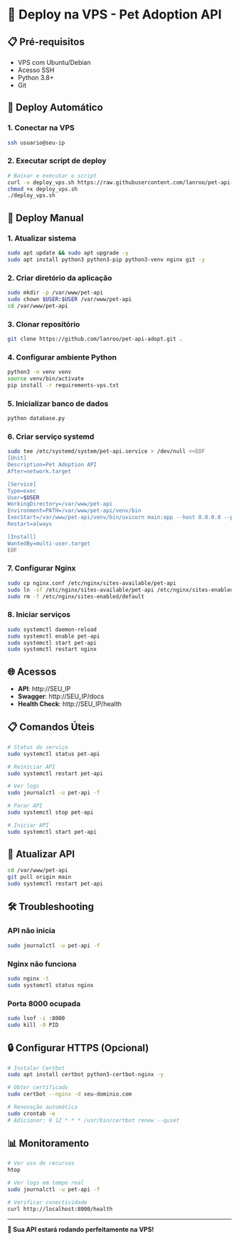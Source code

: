 # 🚀 Deploy na VPS - Pet Adoption API

## 📋 Pré-requisitos

- VPS com Ubuntu/Debian
- Acesso SSH
- Python 3.8+
- Git

## 🔧 Deploy Automático

### 1. Conectar na VPS
```bash
ssh usuario@seu-ip
```

### 2. Executar script de deploy
```bash
# Baixar e executar o script
curl -o deploy_vps.sh https://raw.githubusercontent.com/lanroo/pet-api-adopt/main/deploy_vps.sh
chmod +x deploy_vps.sh
./deploy_vps.sh
```

## 🔧 Deploy Manual

### 1. Atualizar sistema
```bash
sudo apt update && sudo apt upgrade -y
sudo apt install python3 python3-pip python3-venv nginx git -y
```

### 2. Criar diretório da aplicação
```bash
sudo mkdir -p /var/www/pet-api
sudo chown $USER:$USER /var/www/pet-api
cd /var/www/pet-api
```

### 3. Clonar repositório
```bash
git clone https://github.com/lanroo/pet-api-adopt.git .
```

### 4. Configurar ambiente Python
```bash
python3 -m venv venv
source venv/bin/activate
pip install -r requirements-vps.txt
```

### 5. Inicializar banco de dados
```bash
python database.py
```

### 6. Criar serviço systemd
```bash
sudo tee /etc/systemd/system/pet-api.service > /dev/null <<EOF
[Unit]
Description=Pet Adoption API
After=network.target

[Service]
Type=exec
User=$USER
WorkingDirectory=/var/www/pet-api
Environment=PATH=/var/www/pet-api/venv/bin
ExecStart=/var/www/pet-api/venv/bin/uvicorn main:app --host 0.0.0.0 --port 8000
Restart=always

[Install]
WantedBy=multi-user.target
EOF
```

### 7. Configurar Nginx
```bash
sudo cp nginx.conf /etc/nginx/sites-available/pet-api
sudo ln -sf /etc/nginx/sites-available/pet-api /etc/nginx/sites-enabled/
sudo rm -f /etc/nginx/sites-enabled/default
```

### 8. Iniciar serviços
```bash
sudo systemctl daemon-reload
sudo systemctl enable pet-api
sudo systemctl start pet-api
sudo systemctl restart nginx
```

## 🌐 Acessos

- **API**: http://SEU_IP
- **Swagger**: http://SEU_IP/docs
- **Health Check**: http://SEU_IP/health

## 📋 Comandos Úteis

```bash
# Status do serviço
sudo systemctl status pet-api

# Reiniciar API
sudo systemctl restart pet-api

# Ver logs
sudo journalctl -u pet-api -f

# Parar API
sudo systemctl stop pet-api

# Iniciar API
sudo systemctl start pet-api
```

## 🔄 Atualizar API

```bash
cd /var/www/pet-api
git pull origin main
sudo systemctl restart pet-api
```

## 🛠️ Troubleshooting

### API não inicia
```bash
sudo journalctl -u pet-api -f
```

### Nginx não funciona
```bash
sudo nginx -t
sudo systemctl status nginx
```

### Porta 8000 ocupada
```bash
sudo lsof -i :8000
sudo kill -9 PID
```

## 🔒 Configurar HTTPS (Opcional)

```bash
# Instalar Certbot
sudo apt install certbot python3-certbot-nginx -y

# Obter certificado
sudo certbot --nginx -d seu-dominio.com

# Renovação automática
sudo crontab -e
# Adicionar: 0 12 * * * /usr/bin/certbot renew --quiet
```

## 📊 Monitoramento

```bash
# Ver uso de recursos
htop

# Ver logs em tempo real
sudo journalctl -u pet-api -f

# Verificar conectividade
curl http://localhost:8000/health
```

---

**🎉 Sua API estará rodando perfeitamente na VPS!**
